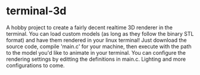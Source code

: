 # terminal-3d

A hobby project to create a fairly decent realtime 3D renderer in the terminal.
You can load custom models (as long as they follow the binary STL format) and have them rendered in your linux terminal!
Just download the source code, compile 'main.c' for your machine, then execute with the path to the model you'd like to animate in your terminal.
You can configure the rendering settings by editting the definitions in main.c. Lighting and more configurations to come.